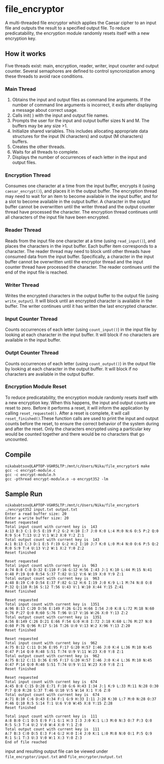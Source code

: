 # file_encryptor

A multi-threaded file encryptor which applies the Caesar cipher to an input file and outputs the result to a specified output file. 
To reduce predicatability, the encryption module randomly resets itself with a new encryption key. 

## How it works 
Five threads exist: main, encryption, reader, writer, input counter and output counter. Several semaphores are defined to control syncronization among these threads to avoid race conditions. 

### Main Thread 
1. Obtains the input and output files as command line arguments. If the number of 
command line arguments is incorrect, it exits after displaying a message about correct usage. 
2. Calls init( ) with the input and output file names. 
3. Prompts the user for the input and output buffer sizes N and M. The buffers may be any 
size >1. 
4. Initialize shared variables. This includes allocating appropriate data structures for the 
input (N characters) and output (M characters) buffers.
5. Creates the other threads. 
6. Waits for all threads to complete. 
7. Displays the number of occurrences of each letter in the input and output files.
### Encryption Thread
Consumes one character at a time from the input buffer, encrypts it (using `caesar_encrypt()`), and places it in the output buffer. The encryption thread may need to wait for an item to 
become available in the input buffer, and for a slot to become available in the output buffer. A character in the output buffer cannot be overwritten until the writer thread and the output 
counter thread have processed the character. The encryption thread continues until all characters of the input file have been encrypted.

### Reader Thread 

Reads from the input file one character at a time (using `read_input()`), and places the characters in the input buffer. Each buffer item corresponds to a character. The reader thread may 
need to block until other threads have consumed data from the input buffer. Specifically, a character in the input buffer cannot be overwritten until the encryptor thread and the input 
counter thread have processed the character. The reader continues until the end of the input file is reached.

### Writer Thread
Writes the encrypted characters in the output buffer to the output file (using `write_output`). It will block until an encrypted character is available in the buffer. The writer 
continues until it has written the last encrypted character. 

### Input Counter Thread 
Counts occurrences of each letter (using `count_input()`) in the input file by looking at each character in the input buffer. It will block if no characters are available in the input buffer.

### Outpt Counter Thread 
Counts occurrences of each letter (using `count_output()`) in the output file by looking at each character in the output buffer. It will block if no characters are available in the output buffer.

### Encryption Module Reset 
To reduce predicatability, the encryption module randomly resets itself with a new encryption key. 
When this happens, the input and output counts are reset to zero. Before it performs a reset, it 
will inform the application by calling `reset_requested()`. After a reset is complete, it will call 
`reset_finished()`.These function calls are used to print the input and output counts before the 
reset, to ensure the correct behavior of the system during and after the reset. Only the 
characters encrypted using a particular key would be counted together and there would be no 
characters that go uncounted.

## Compile
```
nikababtsov@LAPTOP-VGHR5LTP:/mnt/c/Users/Nika/file_encryptor$ make
gcc -c encrypt-module.c
gcc -c encrypt-module.h
gcc -pthread encrypt-module.o -o encrypt352 -lm
```
## Sample Run 
```
nikababtsov@LAPTOP-VGHR5LTP:/mnt/c/Users/Nika/file_encryptor$ ./encrypt352 input.txt output.txt
Enter a read buffer size: 20
Enter a write buffer size: 20
Reset requested
Total input count with current key is  143
A:13 B:3 C:1 D:5 E:19 F:2 G:2 H:10 I:7 J:0 K:0 L:4 M:0 N:6 O:5 P:2 Q:0 R:9 S:4 T:13 U:2 V:1 W:2 X:0 Y:2 Z:1
Total output count with current key is  143
A:1 B:13 C:3 D:1 E:5 F:19 G:2 H:2 I:10 J:7 K:0 L:0 M:4 N:0 O:6 P:5 Q:2 R:0 S:9 T:4 U:13 V:2 W:1 X:2 Y:0 Z:2
Reset finished

Reset requested
Total input count with current key is  963
A:74 B:8 C:8 D:32 E:110 F:16 G:12 H:56 I:43 J:1 K:10 L:44 M:15 N:41 O:48 P:19 Q:0 R:54 S:37 T:82 U:12 V:6 W:19 X:0 Y:9 Z:1
Total output count with current key is  963
A:48 B:19 C:0 D:54 E:37 F:82 G:12 H:6 I:19 J:0 K:9 L:1 M:74 N:8 O:8 P:32 Q:110 R:16 S:12 T:56 U:43 V:1 W:10 X:44 Y:15 Z:41
Reset finished

Reset requested
Total input count with current key is  1351
A:96 B:13 C:20 D:56 E:149 F:26 G:21 H:66 I:54 J:0 K:8 L:72 M:18 N:60 O:76 P:27 Q:0 R:60 S:76 T:96 U:17 V:16 W:26 X:0 Y:13 Z:2
Total output count with current key is  1351
A:56 B:149 C:26 D:21 E:66 F:54 G:0 H:8 I:72 J:18 K:60 L:76 M:27 N:0 O:60 P:76 Q:96 R:17 S:16 T:26 U:0 V:13 W:2 X:96 Y:13 Z:20
Reset finished

Reset requested
Total input count with current key is  962
A:75 B:12 C:11 D:36 E:95 F:17 G:20 H:57 I:46 J:0 K:4 L:36 M:10 N:45 O:47 P:14 Q:0 R:48 S:51 T:74 U:9 V:11 W:23 X:0 Y:8 Z:1
Total output count with current key is  962
A:75 B:12 C:11 D:36 E:95 F:17 G:20 H:57 I:46 J:0 K:4 L:36 M:10 N:45 O:47 P:14 Q:0 R:48 S:51 T:74 U:9 V:11 W:23 X:0 Y:8 Z:1
Reset finished

Reset requested
Total input count with current key is  674
A:45 B:8 C:15 D:28 E:71 F:10 G:6 H:43 I:34 J:1 K:9 L:33 M:11 N:28 O:30 P:7 Q:0 R:28 S:37 T:46 U:10 V:5 W:14 X:1 Y:6 Z:0
Total output count with current key is  674
A:71 B:10 C:6 D:43 E:34 F:1 G:9 H:33 I:11 J:28 K:30 L:7 M:0 N:28 O:37 P:46 Q:10 R:5 S:14 T:1 U:6 V:0 W:45 X:8 Y:15 Z:28
Reset finished

Total input count with current key is  111
A:8 B:0 C:1 D:5 E:9 F:1 G:1 H:3 I:3 J:0 K:1 L:3 M:0 N:3 O:7 P:3 Q:0 R:5 S:3 T:4 U:2 V:0 W:4 X:0 Y:1 Z:0
Total output count with current key is  111
A:7 B:3 C:0 D:5 E:3 F:4 G:2 H:0 I:4 J:0 K:1 L:0 M:8 N:0 O:1 P:5 Q:9 R:1 S:1 T:3 U:3 V:0 W:1 X:3 Y:0 Z:3
End of file reached
```

input and resulting output file can be viewed under `file_encryptor/input.txt` and  `file_encrypter/output.txt`

